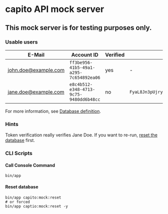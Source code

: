 # capito API mock server

## This mock server is for testing purposes only.

### Usable users

| E-Mail               | Account ID                             | Verified | Verification Token                                                 | Roles              | Bearer Token               |
|----------------------|----------------------------------------|----------|--------------------------------------------------------------------|--------------------|----------------------------|
| john.doe@example.com | `ff3be956-41b5-49a1-a295-7c654892ea06` | yes      | -                                                                  | admin              | 01J2FDAXFVW2NHBC9G0F5CA94P |
| jane.doe@example.com | `e8c4b512-e348-4713-9c75-9480dd6b48cc` | no       | `FyaL8Jn3pUjrygkVAv4Z67TKuMUKLptPr2kqjvzkVedsM2C75zmp5vW6CXxzZByC` | member, unverified | 01J2FDBBTB0VCHRDQFM61HZ7A7 |

For more information, see [Database definition](data/defaultDatabase.php).

### Hints

Token verification really verifies Jane Doe. If you want to
re-run, [reset the database](#reset-database) first.

### CLI Scripts

#### Call Console Command

```shell
bin/app 
```

#### Reset database

```shell
bin/app capito:mock:reset
# or forced
bin/app captio:mock:reset -y
```
